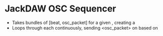# JackDAW OSC Sequencer
- Takes bundles of [beat, osc_packet] for a given <alias>, creating a <sequence>
- Loops through each <sequence> continuously, sending <osc_packet> on <beat> based on <bpm>